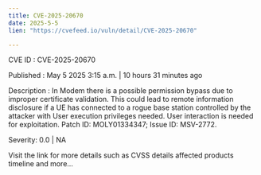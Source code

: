 ```yaml
---
title: CVE-2025-20670
date: 2025-5-5
lien: "https://cvefeed.io/vuln/detail/CVE-2025-20670"

---
```


CVE ID : CVE-2025-20670

Published :  May 5
2025
3:15 a.m. | 10 hours
31 minutes ago

Description : In Modem
there is a possible permission bypass due to improper certificate validation. This could lead to remote information disclosure
if a UE has connected to a rogue base station controlled by the attacker
with User execution privileges needed. User interaction is needed for exploitation. Patch ID: MOLY01334347; Issue ID: MSV-2772.

Severity: 0.0 | NA

Visit the link for more details
such as CVSS details
affected products
timeline
and more...
